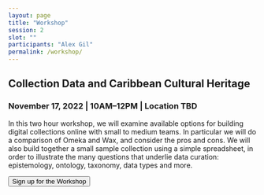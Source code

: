 ```yaml
---
layout: page
title: "Workshop"
session: 2
slot: ""
participants: "Alex Gil"
permalink: /workshop/
---
```


  <h2 class="notice">
    Collection Data and Caribbean Cultural Heritage
    
  </h2>
  <h3>November 17, 2022 | 10AM–12PM | Location TBD</h3>

  <p>In this two hour workshop, we will examine available options for building digital collections online with small to medium teams. In particular we will do a comparison of Omeka and Wax, and consider the pros and cons. We will also build together a small sample collection using a simple spreadsheet, in order to illustrate the many questions that underlie data curation: epistemology, ontology, taxonomy, data types and more.</p>

  <p class="aligncenter"><a href="" target="_blank"><button style="margin-right: 20px">Sign up for the Workshop</button></a></p>

<br>

